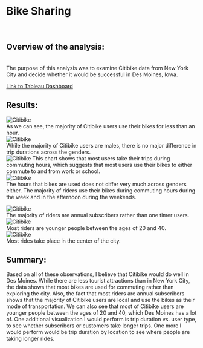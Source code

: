 # Bike Sharing
<br>

## Overview of the analysis: 
<br>
The purpose of this analysis was to examine Citibike data from New York City and decide whether it would be successful in Des Moines, Iowa. <br>

[Link to Tableau Dashboard](https://public.tableau.com/app/profile/matt.barton1177/viz/Citibike_Challenge_Story/CitibikeChallenge?publish=yes)

## Results: 
![Citibike](https://i.imgur.com/6Osnyn1.png)<br>
As we can see, the majority of Citibike users use their bikes for less than an hour. <br>
![Citibike](https://i.imgur.com/1PYUUY6.png) <br>
While the majority of Citibike users are males, there is no major difference in trip durations across the genders. <br>
![Citibike](https://i.imgur.com/iZiO6WX.png)
This chart shows that most users take their trips during commuting hours, which suggests that most users use their bikes to either commute to and from work or school. <br>
![Citibike](https://i.imgur.com/iYu1Qjd.png) <br>
The hours that bikes are used does not differ very much across genders either. The majority of riders use their bikes during commuting hours during the week and in the afternoon during the weekends. <br>

![Citibike](https://i.imgur.com/TDhyU6g.png) <br>
The majority of riders are annual subscribers rather than one timer users. <br>
![Citibike](https://i.imgur.com/AUTLuKc.png) <br>
Most riders are younger people between the ages of 20 and 40. <br>
![Citibike](https://i.imgur.com/ioyyxUq.png) <br>
Most rides take place in the center of the city. <br>

## Summary: 
Based on all of these observations, I believe that Citibike would do well in Des Moines. While there are less tourist attractions than in New York City, the data shows that most bikes are used for commuting rather than exploring the city. Also, the fact that most riders are annual subscribers shows that the majority of Citibike users are local and use the bikes as their mode of transportation.  We can also see that most of Citibike users are younger people between the ages of 20 and 40, which Des Moines has a lot of. One additional visualization I would perform is trip duration vs. user type, to see whether subscribers or customers take longer trips. One more I would perform would be trip duration by location to see where people are taking longer rides.
